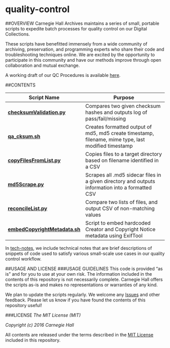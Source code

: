 # quality-control

##OVERVIEW
Carnegie Hall Archives maintains a series of small, portable scripts to expedite batch processes for quality control on our Digital Collections.

These scripts have benefitted immensely from a wide community of archiving, preservation, and programming experts who share their code and troubleshooting techniques online. We are excited by the opportunity to participate in this community and have our methods improve through open collaboration and mutual exchange.

A working draft of our QC Procedures is available [here](qc-workflow-overview.md). 

##CONTENTS

| Script Name         | Purpose           |
| ------------- |-------------|
|**[checksumValidation.py](checksumValidation.py)**      | Compares two given checksum hashes and outputs log of pass/fail/missing |
|**[qa_cksum.sh](qa_cksum.sh)**      | Creates formatted output of md5, md5 create timestamp, filename, mime type, last modified timestamp |
|**[copyFilesFromList.py](copyFilesFromList.py)** | Copies files to a target directory based on filename identified in a CSV |
|**[md5Scrape.py](md5Scrape.py)** | Scrapes all .md5 sidecar files in a given directory and outputs information into a formatted CSV |
| **[reconcileList.py](reconcileList.py)**     | Compare two lists of files, and output CSV of non-matching values |
| **[embedCopyrightMetadata.sh](embedCopyrightMetadata.sh)** | Script to embed hardcoded Creator and Copyright Notice metadata using ExifTool |

In [tech-notes](tech-notes/tech-notes.md), we include technical notes that are brief descriptions of snippets of code used to satisfy various small-scale use cases in our quality control workflow. 

##USAGE AND LICENSE
###USAGE GUIDELINES
This code is provided “as is” and for you to use at your own risk. The information included in the contents of this repository is not necessarily complete. Carnegie Hall offers the scripts as-is and makes no representations or warranties of any kind.

We plan to update the scripts regularly. We welcome any [Issues](https://github.com/CarnegieHall/quality-control/issues) and other feedback. Please let us know if you have found the contents of this repository useful!

###LICENSE
_The MIT License (MIT)_

_Copyright (c) 2016 Carnegie Hall_

All contents are released under the terms described in the [MIT License](https://github.com/CarnegieHall/quality-control/blob/master/LICENSE) included in this repository.
